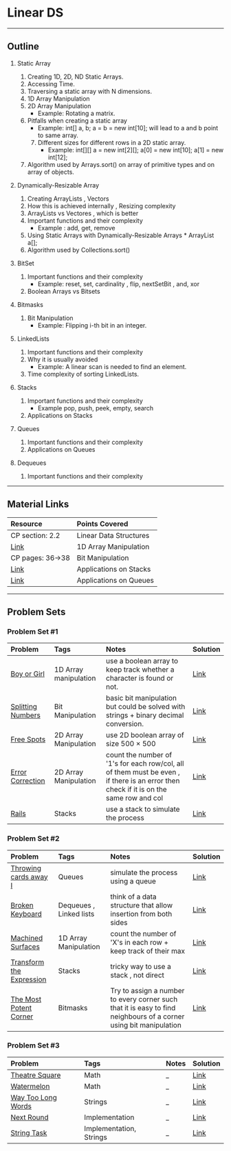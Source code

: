 # Linear DS
---
## Outline
1. Static Array
	 1. Creating 1D, 2D, ND Static Arrays.
	 2. Accessing Time.
	 3. Traversing a static array with N dimensions.
	 4. 1D Array Manipulation
	 5. 2D Array Manipulation
	 	* Example: Rotating a matrix.
	 6. Pitfalls when creating a static array
	 	* Example: int[] a, b; a = b = new int[10]; will lead to a and b point to same array.
         7. Different sizes for different rows in a 2D static array.
	        * Example: int[][] a = new int[2][]; a[0] = new int[10]; a[1] = new int[12];
	 8. Algorithm used by Arrays.sort() on array of primitive types and on array of objects.
2. Dynamically-Resizable Array
	 1. Creating ArrayLists , Vectors
	 2. How this is achieved internally , Resizing complexity
	 3. ArrayLists vs Vectores , which is better
	 4. Important functions and their complexity
	 	* Example : add, get, remove
	 5. Using Static Arrays with Dynamically-Resizable Arrays
	        * ArrayList<Integer> a[];
	 6. Algorithm used by Collections.sort()
3. BitSet
	1. Important functions and their complexity
		* Example: reset, set, cardinality , flip, nextSetBit , and, xor
	2. Boolean Arrays vs Bitsets
	
4. Bitmasks
	1. Bit Manipulation
		* Example: Flipping i-th bit in an integer.
5. LinkedLists
	1. Important functions and their complexity
	2. Why it is usually avoided
		* Example: A linear scan is needed to find an element.
	3. Time complexity of sorting LinkedLists.
6. Stacks
	1. Important functions and their complexity
		* Example pop, push, peek, empty, search
	2. Applications on Stacks
7. Queues
	1. Important functions and their complexity
	2. Applications on Queues 
8. Dequeues
   	1. Important functions and their complexity
	
---
## Material Links
| Resource                  | Points Covered                  |
|:------------------------- |:--------------------------------|
|CP section: 2.2            |Linear Data Structures           |
|[Link](https://www.geeksforgeeks.org/array-data-structure/)            |1D Array Manipulation           |
|CP pages: 36->38            |Bit Manipulation           |
|[Link](https://www.geeksforgeeks.org/stack-data-structure/)            |Applications on Stacks           |
|[Link](https://www.geeksforgeeks.org/queue-data-structure/)            |Applications on Queues           |

---
## Problem Sets
### Problem Set #1

| Problem        | Tags          | Notes  | Solution |
|:------------- |:-------------|:-----|:--------|
| [Boy or Girl](http://codeforces.com/problemset/problem/236/A)      |  1D Array manipulation   | use a boolean array to keep track whether a character is found or not.    | [Link](http://codeforces.com/contest/236/submission/33829251) |
| [Splitting Numbers](https://uva.onlinejudge.org/index.php?option=com_onlinejudge&Itemid=9)      |  Bit Manipulation   | basic bit manipulation but could be solved with strings + binary decimal conversion.   | [Link](https://ideone.com/VcuwoQ) |
| [Free Spots](https://uva.onlinejudge.org/index.php?option=onlinejudge&page=show_problem&problem=1644)      |  2D Array Manipulation    | use 2D boolean array of size 500 × 500   | [Link](https://github.com/fernandohbc/MyPCS/blob/master/uvaonlinejudge/src/volume_cvii/P10703_FreeSpots.java) |
| [Error Correction](https://uva.onlinejudge.org/index.php?option=onlinejudge&page=show_problem&problem=482)      |  2D Array Manipulation    | count the number of '1's for each row/col, all of them must be even , if there is an error then check if it is on the same row and col   | [Link](https://github.com/izharishaksa/UVa-Solution/blob/master/src/datastructures/builtin/Problem541YES.java) |
| [Rails](https://uva.onlinejudge.org/index.php?option=com_onlinejudge&Itemid=8&page=show_problem&problem=455)      |  Stacks    | use a stack to simulate the process   | [Link](https://ideone.com/qetrPf) |

### Problem Set #2

| Problem        | Tags          | Notes  | Solution |
|:------------- |:-------------|:-----|:--------|
| [Throwing cards away I](https://uva.onlinejudge.org/index.php?option=com_onlinejudge&Itemid=8&page=show_problem&problem=1876)      | Queues    | simulate the process using a queue   | [Link](https://ideone.com/RbaMDN) |
| [Broken Keyboard](https://uva.onlinejudge.org/index.php?option=com_onlinejudge&Itemid=8&page=show_problem&problem=3139)      |  Dequeues , Linked lists    | think of a data structure that allow insertion from both sides   | [Link](https://ideone.com/tuKwEl) |
| [Machined Surfaces](https://uva.onlinejudge.org/index.php?option=com_onlinejudge&Itemid=8&page=show_problem&problem=355)      |  1D Array Manipulation    | count the number of 'X's in each row + keep track of their max   | [Link](https://ideone.com/VK956q) |
| [Transform the Expression](http://www.spoj.com/problems/ONP/)      |  Stacks    | tricky way to use a stack , not direct   | [Link](https://ideone.com/urywUI) |
| [The Most Potent Corner](https://uva.onlinejudge.org/index.php?option=com_onlinejudge&Itemid=8&page=show_problem&problem=1205)      | Bitmasks    | Try to assign a number to every corner such that it is easy to find neighbours of a corner using bit manipulation   | [Link](https://ideone.com/QTrOoD) |

### Problem Set #3

| Problem        | Tags          | Notes  | Solution |
|:------------- |:-------------|:-----|:--------|
| [Theatre Square](http://codeforces.com/problemset/problem/1/A)      | Math    | _   | [Link](http://codeforces.com/contest/1/submission/17282154) |
| [Watermelon](http://codeforces.com/problemset/problem/4/A)      |  Math    | _   | [Link](http://codeforces.com/contest/4/submission/8609715) |
| [Way Too Long Words](http://codeforces.com/problemset/problem/71/A)      |  Strings    | _   | [Link](http://codeforces.com/contest/71/submission/6517037) |
| [Next Round](http://codeforces.com/problemset/problem/158/A)      |  Implementation    | _   | [Link](http://codeforces.com/contest/158/submission/25087630) |
| [String Task](http://codeforces.com/problemset/problem/118/A)      | Implementation, Strings    | _   | [Link](http://codeforces.com/contest/118/submission/9439045) |
